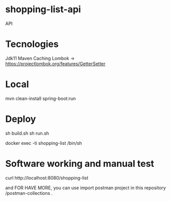 # shopping-list-api
API

# Tecnologies
Jdk11
Maven
Caching
Lombok -> https://projectlombok.org/features/GetterSetter

# Local

mvn clean-install spring-boot:run

# Deploy

sh build.sh
sh run.sh

docker exec -ti shopping-list /bin/sh

# Software working and manual test

curl http://localhost:8080/shopping-list

and FOR HAVE MORE, you can use import postman project in this repository /postman-collections .
